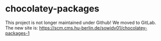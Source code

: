 chocolatey-packages
===================

This project is not longer maintained under Github! We moved to GitLab.
The new site is: https://scm.cms.hu-berlin.de/sowidv01/chocolatey-packages-1
